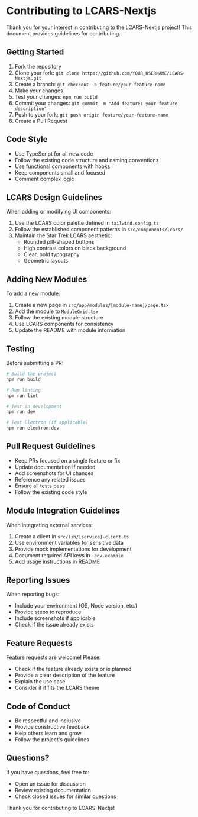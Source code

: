 # Contributing to LCARS-Nextjs

Thank you for your interest in contributing to the LCARS-Nextjs project! This document provides guidelines for contributing.

## Getting Started

1. Fork the repository
2. Clone your fork: `git clone https://github.com/YOUR_USERNAME/LCARS-Nextjs.git`
3. Create a branch: `git checkout -b feature/your-feature-name`
4. Make your changes
5. Test your changes: `npm run build`
6. Commit your changes: `git commit -m "Add feature: your feature description"`
7. Push to your fork: `git push origin feature/your-feature-name`
8. Create a Pull Request

## Code Style

- Use TypeScript for all new code
- Follow the existing code structure and naming conventions
- Use functional components with hooks
- Keep components small and focused
- Comment complex logic

## LCARS Design Guidelines

When adding or modifying UI components:

1. Use the LCARS color palette defined in `tailwind.config.ts`
2. Follow the established component patterns in `src/components/lcars/`
3. Maintain the Star Trek LCARS aesthetic:
   - Rounded pill-shaped buttons
   - High contrast colors on black background
   - Clear, bold typography
   - Geometric layouts

## Adding New Modules

To add a new module:

1. Create a new page in `src/app/modules/[module-name]/page.tsx`
2. Add the module to `ModuleGrid.tsx`
3. Follow the existing module structure
4. Use LCARS components for consistency
5. Update the README with module information

## Testing

Before submitting a PR:

```bash
# Build the project
npm run build

# Run linting
npm run lint

# Test in development
npm run dev

# Test Electron (if applicable)
npm run electron:dev
```

## Pull Request Guidelines

- Keep PRs focused on a single feature or fix
- Update documentation if needed
- Add screenshots for UI changes
- Reference any related issues
- Ensure all tests pass
- Follow the existing code style

## Module Integration Guidelines

When integrating external services:

1. Create a client in `src/lib/[service]-client.ts`
2. Use environment variables for sensitive data
3. Provide mock implementations for development
4. Document required API keys in `.env.example`
5. Add usage instructions in README

## Reporting Issues

When reporting bugs:

- Include your environment (OS, Node version, etc.)
- Provide steps to reproduce
- Include screenshots if applicable
- Check if the issue already exists

## Feature Requests

Feature requests are welcome! Please:

- Check if the feature already exists or is planned
- Provide a clear description of the feature
- Explain the use case
- Consider if it fits the LCARS theme

## Code of Conduct

- Be respectful and inclusive
- Provide constructive feedback
- Help others learn and grow
- Follow the project's guidelines

## Questions?

If you have questions, feel free to:
- Open an issue for discussion
- Review existing documentation
- Check closed issues for similar questions

Thank you for contributing to LCARS-Nextjs!
